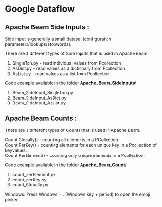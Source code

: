 # Google Dataflow 

## Apache Beam Side Inputs :
Side Input is generally a small dataset (configuration parameters/lookups/stopwords).

There are 3 different types of Side Inputs that is used in Apache Beam.
1. SingleTon.py - read individual values from Pcollection
2. AsDict.py    - read values as a dictionary from Pcollection
3. AsList.py    - read values as a list from Pcollection

Code example available in the folder **Apache_Beam_SideInputs**/
  1. Beam_SideInput_SingleTon.py
  2. Beam_SideInput_AsDict.py
  3. Beam_SideInput_AsList.py
   
## Apache Beam Counts :
There are 3 different types of Counts that is used in Apache Beam.

Count.Globally()   - counting all elements in a PCollection.  
Count.PerKey()     - counting elements for each unique key in a Pcollection of keyvalues.  
Count.PerElement() - counting only unique elements in a Pcollection.  

Code example available in the folder **Apache_Beam_Count**/
  1. count_perElement.py
  2. count_perKey.py
  3. count_Globally.py

Windows:
Press Windows + . (Windows key + period) to open the emoji picker.
